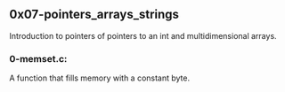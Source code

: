 ## 0x07-pointers\_arrays\_strings
Introduction to pointers of pointers to an int and multidimensional arrays.

### 0-memset.c:
A function that fills memory with a constant byte.
